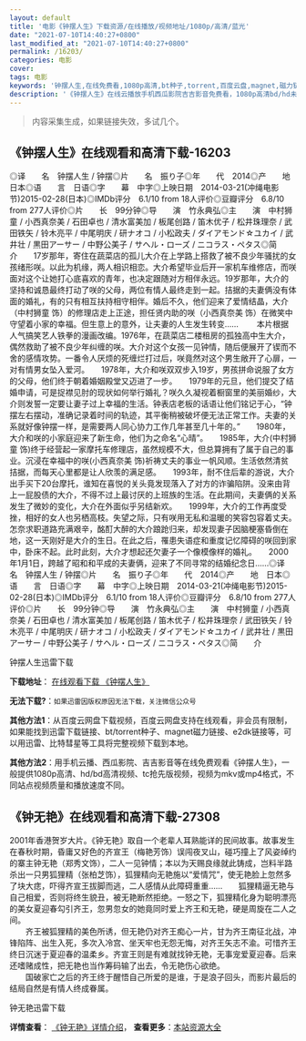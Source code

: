 ```yaml
---
layout: default
title: '电影《钟摆人生》下载资源/在线播放/视频地址/1080p/高清/蓝光'
date: "2021-07-10T14:40:27+0800"
last_modified_at: "2021-07-10T14:40:27+0800"
permalink: /16203/
categories: 电影
cover:
tags: 电影
keywords: '钟摆人生,在线免费看,1080p高清,bt种子,torrent,百度云盘,magnet,磁力链,迅雷下载资源'
description: '《钟摆人生》在线云播放手机西瓜影院吉吉影音免费看，1080p高清bd/hd未删减完整版和tc抢先枪版，mkv/mp4格式，附带bt/torrent种子、magnet/磁力链、百度云盘、网盘资源迅雷下载链接'
---
```


>内容采集生成，如果链接失效，多试几个。


## 《钟摆人生》在线观看和高清下载-16203

◎译　　名　钟摆人生 / 钟摆◎片　　名　振り子◎年　　代　2014◎产　　地　日本◎语　　言　日语◎字　　幕　中字◎上映日期　2014-03-21(冲绳电影节)2015-02-28(日本)◎IMDb评分　6.1/10 from 18人评价◎豆瓣评分　6.8/10 from 277人评价◎片　　长　99分钟◎导　　演　竹永典弘◎主　　演　中村狮童 / 小西真奈美 / 石田卓也 / 清水富美加 / 板尾创路 / 笛木优子 / 松井珠理奈 / 武田铁矢 / 铃木亮平 / 中尾明庆 / 研ナオコ / 小松政夫 / ダイアモンド☆ユカイ / 武井壮 / 黒田アーサー / 中野公美子 / サヘル・ローズ / ニコラス・ペタス◎简　　介　　17岁那年，寄住在蔬菜店的孤儿大介在上学路上搭救了被不良少年骚扰的女孩绪形咲。以此为机缘，两人相识相恋。大介希望毕业后开一家机车维修店，而咲面对这个让她打心底喜欢的青年，也决定跟随对方相伴永远。19岁那年，大介的坚持和诚恳最终打动了咲的父母，两位有情人最终走到一起。拮据的夫妻俩没有体面的婚礼，有的只有相互扶持相守相伴。婚后不久，他们迎来了爱情结晶，大介（中村狮童 饰）的修理店走上正途，担任贤内助的咲（小西真奈美 饰）在微笑中守望着小家的幸福。但生意上的意外，让夫妻的人生发生转变…… 　　本片根据人气搞笑艺人铁拳的漫画改编。1976年，在蔬菜店二楼租房的孤独高中生大介，偶然救助了被不良少年纠缠的咲。大介对这个女孩一见钟情，随后便展开了锲而不舍的感情攻势。一番令人厌烦的死缠烂打过后，咲竟然对这个男生敞开了心扉，一对有情男女坠入爱河。　　1978年，大介和咲双双步入19岁，男孩拼命说服了女方的父母，他们终于朝着婚姻殿堂又迈进了一步。　　1979年的元旦，他们提交了结婚申请，可是捉襟见肘的现状如何举行婚礼？咲久久凝视着橱窗里的美丽婚纱，大介则发誓一定要让妻子过上幸福的生活。钟表店老板的话语让他们铭记于心，“钟摆左右摆动，准确记录着时间的轨迹，其平衡稍被破坏便无法正常工作。夫妻的关系就好像钟摆一样，是需要两人同心协力工作几年甚至几十年的。”　　1980年，大介和咲的小家庭迎来了新生命，他们为之命名“心晴”。　　1985年，大介(中村狮童 饰)终于经营起一家摩托车修理店，虽然规模不大，但总算拥有了属于自己的事业。沉浸在幸福中的咲(小西真奈美 饰)祈祷丈夫的事业一帆风顺。生活依然清贫拮据，而每天心里都是让人欣羡的满足感。　　1993年，耐不住后辈的游说，大介出手买下20台摩托，谁知在喜悦的关头竟发现落入了对方的诈骗陷阱。没来由背上一屁股债的大介，不得不过上最讨厌的上班族的生活。在此期间，夫妻俩的关系发生了微妙的变化，大介在外面似乎另结新欢。　　1999年，大介的工作再度受挫，相好的女人也另栖高枝。失望之际，只有咲用无私和温暖的笑容包容着丈夫。怎奈求职道路充满艰辛，酩酊大醉的大介踉跄归来，却发现妻子因脑梗塞昏倒在地，这一天刚好是大介的生日。在此之后，罹患失语症和重度记忆障碍的咲回到家中，卧床不起。此时此刻，大介才想起还欠妻子一个像模像样的婚礼。　　2000年1月1日，跨越了昭和和平成的夫妻俩，迎来了不同寻常的结婚纪念日……◎译　　名　钟摆人生 / 钟摆◎片　　名　振り子◎年　　代　2014◎产　　地　日本◎语　　言　日语◎字　　幕　中字◎上映日期　2014-03-21(冲绳电影节)2015-02-28(日本)◎IMDb评分　6.1/10 from 18人评价◎豆瓣评分　6.8/10 from 277人评价◎片　　长　99分钟◎导　　演　竹永典弘◎主　　演　中村狮童 / 小西真奈美 / 石田卓也 / 清水富美加 / 板尾创路 / 笛木优子 / 松井珠理奈 / 武田铁矢 / 铃木亮平 / 中尾明庆 / 研ナオコ / 小松政夫 / ダイアモンド☆ユカイ / 武井壮 / 黒田アーサー / 中野公美子 / サヘル・ローズ / ニコラス・ペタス◎简　　介


钟摆人生迅雷下载

**下载地址**： [在线观看下载 《钟摆人生》](https://www.993dy.com//vod-detail-id-31602.html) 


**无法下载?**：`如果迅雷因版权原因无法下载，关注微信公众号 `

**其他方法1**：从百度云网盘下载视频，百度云网盘支持在线观看，非会员有限制，如果能找到迅雷下载链接、bt/torrent种子、magnet磁力链接、e2dk链接等，可以用迅雷、比特彗星等工具将完整视频下载到本地。

**其他方法2**：用手机云播、西瓜影院、吉吉影音等在线免费观看《钟摆人生》，一般提供1080p高清、hd/bd高清视频、tc抢先版视频，视频为mkv或mp4格式，不同站点视频质量和播放速度不同。


## 《钟无艳》在线观看和高清下载-27308

2001年香港贺岁大片。《钟无艳》取自一个老辈人耳熟能详的民间故事。故事发生在春秋时期，昏庸又好色的齐宣王（梅艳芳饰）误闯夜叉山，碰巧撞上了风姿绰约的寨主钟无艳（郑秀文饰），二人一见钟情；本以为天赐良缘就此铸成，岂料半路杀出一只男狐狸精（张柏芝饰），狐狸精向无艳施以“爱情咒&rdquo;，使无艳脸上忽然多了块大痣，吓得齐宣王拔脚而逃，二人感情从此障碍重重……　　狐狸精逼无艳与自己相爱，否则将终生貌丑，被无艳断然拒绝。一怒之下，狐狸精化身为聪明漂亮的美女夏迎春勾引齐王，忽男忽女的她竟同时爱上齐王和无艳，硬是周旋在二人之间。<br />　　齐王被狐狸精的美色所诱，但无艳仍对齐王痴心一片，甘为齐王南征北战，冲锋陷阵、出生入死，多次入冷宫、坐天牢也无怨无悔，对齐王矢志不渝。可惜齐王终日沉迷于夏迎春的温柔乡。齐宣王则是有难就找钟无艳，无事宠爱夏迎春。后来还嗜赌成性，把无艳也当作筹码输了出去，令无艳伤心欲绝。<br />　　国破家亡之后的齐王终于醒悟自己所爱的是谁，于是浪子回头，而影片最后的结局自然是有情人终成眷属。</div>


钟无艳迅雷下载

**详情查看**： [《钟无艳》详情介绍](/movie/27308/)， **查看更多**：[本站资源大全](/movie/t/all/)


